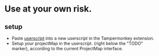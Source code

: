 # Use at your own risk. 

## setup
* Paste [userscript](src/tampermonkey/userscript.js) into a new userscript in the Tampermonkey extension.
* Setup your projectMap in the userscript. (right below the "TODO" marker), according to the current ProjectMap interface.
